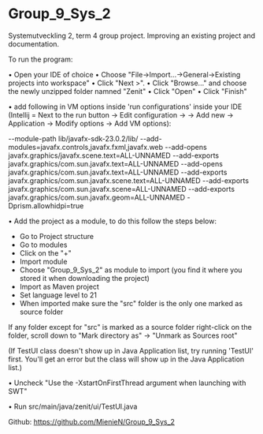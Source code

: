 # Group_9_Sys_2
Systemutveckling 2, term 4 group project. Improving an existing project and documentation.

To run the program:

• Open your IDE of choice
• Choose "File->Import...->General->Existing projects into workspace"
• Click "Next >".
• Click "Browse..." and choose the newly unzipped folder namned "Zenit"
• Click "Open"
• Click "Finish"

• add following in VM options inside 'run configurations' inside your IDE (Intellij = Next to the run button -> Edit configuration ->
-> Add new -> Application -> Modify options -> Add VM options):

--module-path lib/javafx-sdk-23.0.2/lib/ --add-modules=javafx.controls,javafx.fxml,javafx.web
--add-opens
javafx.graphics/javafx.scene.text=ALL-UNNAMED
--add-exports
javafx.graphics/com.sun.javafx.text=ALL-UNNAMED
--add-opens
javafx.graphics/com.sun.javafx.text=ALL-UNNAMED
--add-exports
javafx.graphics/com.sun.javafx.scene.text=ALL-UNNAMED
--add-exports
javafx.graphics/com.sun.javafx.scene=ALL-UNNAMED
--add-exports
javafx.graphics/com.sun.javafx.geom=ALL-UNNAMED
-Dprism.allowhidpi=true

• Add the project as a module, to do this follow the steps below:
- Go to Project structure
- Go to modules
- Click on the "+"
- Import module
- Choose "Group_9_Sys_2" as module to import (you find it where you stored it when downloading the project)
- Import as Maven project
- Set language level to 21
- When imported make sure the "src" folder is the only one marked as source folder

If any folder except for "src" is marked as a source folder right-click on the folder, scroll down to "Mark directory as"
-> "Unmark as Sources root"

(If TestUI class doesn't show up in Java Application list, try running 'TestUI' first.
You'll get an error but the class will show up in the Java Application list.)

• Uncheck "Use the -XstartOnFirstThread argument when launching with SWT"

• Run src/main/java/zenit/ui/TestUI.java

Github: https://github.com/MienieN/Group_9_Sys_2